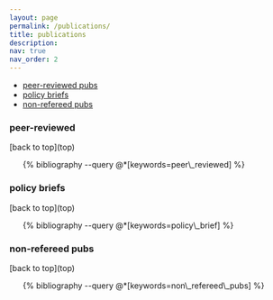 ```yaml
---
layout: page
permalink: /publications/
title: publications
description: 
nav: true
nav_order: 2
---
```

<!-- _pages/publications.md -->

* [peer-reviewed pubs](#peer-reviewed)
* [policy briefs](policy-briefs)
* [non-refereed pubs](#non-refereed)

<div class="publications" id="top">

<h3 id="peer-reviewed">peer-reviewed</h3>
[back to top](top)
<ul>
{% bibliography --query @*[keywords=peer\_reviewed] %}
</ul>
</div>

<div class="publications">

<h3 id="policy-briefs">policy briefs</h3>
[back to top](top)
<ul>
{% bibliography --query @*[keywords=policy\_brief] %}
</ul>

<h3 id="non-refereed">non-refereed pubs</h3>
[back to top](top)
<ul>
{% bibliography --query @*[keywords=non\_refereed\_pubs] %}
</ul>

</div>
